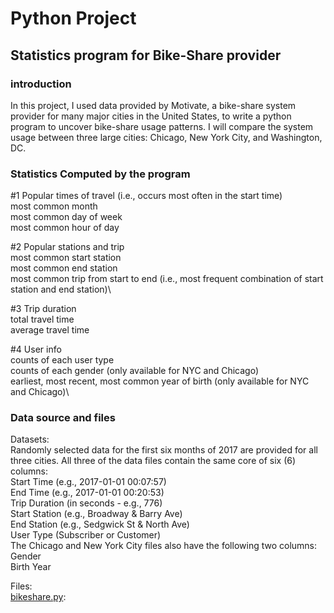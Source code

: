 # Python Project 
## Statistics program for Bike-Share provider
### introduction
In this project, I used data provided by Motivate, a bike-share system provider for many major cities in the United States, to write a python program to uncover bike-share usage patterns. I will compare the system usage between three large cities: Chicago, New York City, and Washington, DC.
### Statistics Computed by the program
#1 Popular times of travel (i.e., occurs most often in the start time)\
most common month\
most common day of week\
most common hour of day

#2 Popular stations and trip\
most common start station\
most common end station\
most common trip from start to end (i.e., most frequent combination of start station and end station)\

#3 Trip duration\
total travel time\
average travel time

#4 User info\
counts of each user type\
counts of each gender (only available for NYC and Chicago)\
earliest, most recent, most common year of birth (only available for NYC and Chicago)\
### Data source and files
Datasets:\
Randomly selected data for the first six months of 2017 are provided for all three cities. All three of the data files contain the same core of six (6) columns:\
Start Time (e.g., 2017-01-01 00:07:57)\
End Time (e.g., 2017-01-01 00:20:53)\
Trip Duration (in seconds - e.g., 776)\
Start Station (e.g., Broadway & Barry Ave)\
End Station (e.g., Sedgwick St & North Ave)\
User Type (Subscriber or Customer)\
The Chicago and New York City files also have the following two columns:\
Gender\
Birth Year

Files:\
[bikeshare.py](https://github.com/Mohammed-Refat-0/bike_share_data_project/blob/main/bikeshare.py): 
